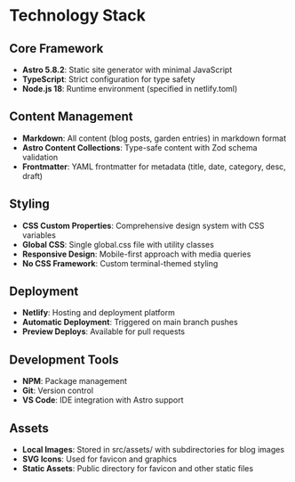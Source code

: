 # Technology Stack

## Core Framework
- **Astro 5.8.2**: Static site generator with minimal JavaScript
- **TypeScript**: Strict configuration for type safety
- **Node.js 18**: Runtime environment (specified in netlify.toml)

## Content Management
- **Markdown**: All content (blog posts, garden entries) in markdown format
- **Astro Content Collections**: Type-safe content with Zod schema validation
- **Frontmatter**: YAML frontmatter for metadata (title, date, category, desc, draft)

## Styling
- **CSS Custom Properties**: Comprehensive design system with CSS variables
- **Global CSS**: Single global.css file with utility classes
- **Responsive Design**: Mobile-first approach with media queries
- **No CSS Framework**: Custom terminal-themed styling

## Deployment
- **Netlify**: Hosting and deployment platform
- **Automatic Deployment**: Triggered on main branch pushes
- **Preview Deploys**: Available for pull requests

## Development Tools
- **NPM**: Package management
- **Git**: Version control
- **VS Code**: IDE integration with Astro support

## Assets
- **Local Images**: Stored in src/assets/ with subdirectories for blog images
- **SVG Icons**: Used for favicon and graphics
- **Static Assets**: Public directory for favicon and other static files
